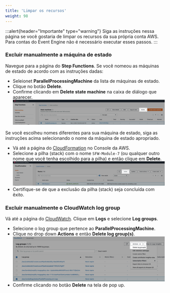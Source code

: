 ```yaml
---
title: 'Limpar os recursos'
weight: 98
---
```


:::alert{header="Importante" type="warning"}
Siga as instruções nessa página se você gostaria de limpar os recursos da sua própria conta AWS. Para contas do Event Engine não é necessário executar esses passos.
:::

### Excluir manualmente a máquina de estado

Navegue para a página do **Step Functions**. Se você nomeou as máquinas de estado de acordo com as instruções dadas:

- Seleionet **ParallelProcessingMachine** da lista de máquinas de estado.
- Clique no botão **Delete**.
- Confirme clicando em **Delete state machine** na caixa de diálogo que aparecer.
  ![Statemachine delete](/static/img/module-7/manual-delete-sm.png)

Se você escolheu nomes diferentes para sua máquina de estado, siga as instruções acima selecionando o nome da máquina de estado apropriado.

- Vá até a página do [CloudFormation](https://console.aws.amazon.com/cloudformation/home) no Console da AWS.
- Selecione a pilha (stack) com o nome `SFW-Module-7` (ou qualquer outro nome que você tenha escolhido para a pilha) e então clique em **Delete**.
  ![Supprimer la pile CloudFormation](/static/img/setup/setup-cloudformation-delete.png)
- Certifique-se de que a exclusão da pilha (stack) seja concluída com êxito.

### Excluir manualmente o CloudWatch log group

Vá até a página do [CloudWatch](https://console.aws.amazon.com/cloudwatch/home). Clique em **Logs** e selecione **Log groups**.

- Selecione o log group que pertence ao **ParallelProcessingMachine**.
- Clique no drop down **Actions** e então **Delete log group(s)**.
  ![Cloudwatch loggroup delete](/static/img/module-7/cloudwatch-cleanup.png)
- Confirme clicando no botão **Delete** na tela de pop up.
